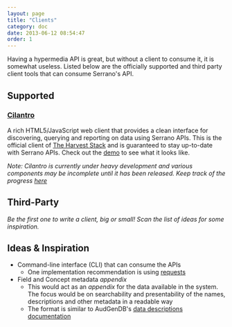```yaml
---
layout: page
title: "Clients"
category: doc
date: 2013-06-12 08:54:47
order: 1
---
```


Having a hypermedia API is great, but without a client to consume it, it is somewhat useless. Listed below are the officially supported and third party client tools that can consume Serrano's API.

## Supported

### [Cilantro](http://cbmi.github.com/cilantro/)

A rich HTML5/JavaScript web client that provides a clean interface for discovering, querying and reporting on data using Serrano APIs. This is the official client of [The Harvest Stack](http://harvest.research.chop.edu) and is guaranteed to stay up-to-date with Serrano APIs. Check out the [demo](http://harvest.research.chop.edu/demo/) to see what it looks like.

_Note: Cilantro is currently under heavy development and various components may be incomplete until it has been released. Keep track of the progress [here](https://github.com/cbmi/cilantro)_

## Third-Party

_Be the first one to write a client, big or small! Scan the list of ideas for some inspiration._

## Ideas & Inspiration

- Command-line interface (CLI) that can consume the APIs
  - One implementation recommendation is using [requests](http://docs.python-requests.org/en/latest/)
- Field and Concept metadata _appendix_
  - This would act as an _appendix_ for the data available in the system. The focus would be on searchability and presentability of the names, descriptions and other metadata in a readable way
  - The format is similar to AudGenDB's [data descriptions documentation](http://audgendb.chop.edu/index.php/documentation/datafields/)

